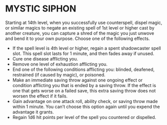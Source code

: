 # MYSTIC SIPHON

Starting at 14th level, when you successfully use counterspell, dispel magic, or similar magics to negate an existing spell of 1st level or higher cast by another creature, you can capture a shred of the magic you just unwove and bend it to your own purpose. Choose one of the following effects.
- If the spell level is 4th level or higher, regain a spent shadowcaster spell slot. This spell slot lasts for 1 minute, and then fades away if unused.
- Cure one disease afflicting you.
- Remove one level of exhaustion afflicting you.
- End one of the following conditions afflicting you: blinded, deafened, restrained (if caused by magic), or poisoned.
- Make an immediate saving throw against one ongoing effect or condition afflicting you that is ended by a saving throw. If the effect is one that gets worse on a failed save, this extra saving throw does not worsen the effect if it fails.
- Gain advantage on one attack roll, ability check, or saving throw made within 1 minute. You can’t choose this option again until you expend the advantage it grants.
- Regain 1d6 hit points per level of the spell you countered or dispelled.